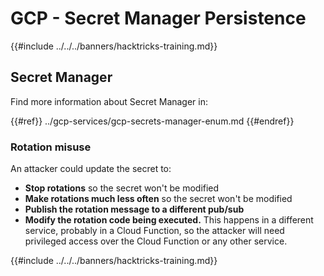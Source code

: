 # GCP - Secret Manager Persistence

{{#include ../../../banners/hacktricks-training.md}}

## Secret Manager

Find more information about Secret Manager in:

{{#ref}}
../gcp-services/gcp-secrets-manager-enum.md
{{#endref}}

### Rotation misuse

An attacker could update the secret to:

- **Stop rotations** so the secret won't be modified
- **Make rotations much less often** so the secret won't be modified
- **Publish the rotation message to a different pub/sub**
- **Modify the rotation code being executed.** This happens in a different service, probably in a Cloud Function, so the attacker will need privileged access over the Cloud Function or any other service.

{{#include ../../../banners/hacktricks-training.md}}



